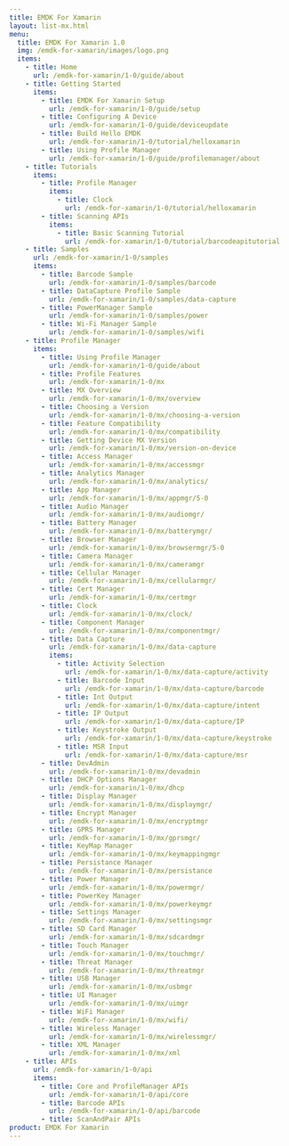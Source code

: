 ```yaml
---
title: EMDK For Xamarin
layout: list-mx.html
menu:
  title: EMDK For Xamarin 1.0
  img: /emdk-for-xamarin/images/logo.png
  items:
    - title: Home
      url: /emdk-for-xamarin/1-0/guide/about
    - title: Getting Started
      items:
        - title: EMDK For Xamarin Setup
          url: /emdk-for-xamarin/1-0/guide/setup
        - title: Configuring A Device
          url: /emdk-for-xamarin/1-0/guide/deviceupdate
        - title: Build Hello EMDK
          url: /emdk-for-xamarin/1-0/tutorial/helloxamarin
        - title: Using Profile Manager
          url: /emdk-for-xamarin/1-0/guide/profilemanager/about
    - title: Tutorials
      items:
        - title: Profile Manager
          items:
            - title: Clock
              url: /emdk-for-xamarin/1-0/tutorial/helloxamarin
        - title: Scanning APIs
          items:
            - title: Basic Scanning Tutorial
              url: /emdk-for-xamarin/1-0/tutorial/barcodeapitutorial
    - title: Samples
      url: /emdk-for-xamarin/1-0/samples
      items:
        - title: Barcode Sample
          url: /emdk-for-xamarin/1-0/samples/barcode
        - title: DataCapture Profile Sample
          url: /emdk-for-xamarin/1-0/samples/data-capture
        - title: PowerManager Sample
          url: /emdk-for-xamarin/1-0/samples/power
        - title: Wi-Fi Manager Sample
          url: /emdk-for-xamarin/1-0/samples/wifi
    - title: Profile Manager
      items:
        - title: Using Profile Manager
          url: /emdk-for-xamarin/1-0/guide/about
        - title: Profile Features
          url: /emdk-for-xamarin/1-0/mx
        - title: MX Overview
          url: /emdk-for-xamarin/1-0/mx/overview
        - title: Choosing a Version
          url: /emdk-for-xamarin/1-0/mx/choosing-a-version
        - title: Feature Compatibility
          url: /emdk-for-xamarin/1-0/mx/compatibility
        - title: Getting Device MX Version
          url: /emdk-for-xamarin/1-0/mx/version-on-device
        - title: Access Manager
          url: /emdk-for-xamarin/1-0/mx/accessmgr
        - title: Analytics Manager
          url: /emdk-for-xamarin/1-0/mx/analytics/
        - title: App Manager
          url: /emdk-for-xamarin/1-0/mx/appmgr/5-0
        - title: Audio Manager
          url: /emdk-for-xamarin/1-0/mx/audiomgr/
        - title: Battery Manager
          url: /emdk-for-xamarin/1-0/mx/batterymgr/
        - title: Browser Manager
          url: /emdk-for-xamarin/1-0/mx/browsermgr/5-0
        - title: Camera Manager
          url: /emdk-for-xamarin/1-0/mx/cameramgr
        - title: Cellular Manager
          url: /emdk-for-xamarin/1-0/mx/cellularmgr/
        - title: Cert Manager
          url: /emdk-for-xamarin/1-0/mx/certmgr
        - title: Clock
          url: /emdk-for-xamarin/1-0/mx/clock/
        - title: Component Manager
          url: /emdk-for-xamarin/1-0/mx/componentmgr/
        - title: Data Capture
          url: /emdk-for-xamarin/1-0/mx/data-capture
          items:
            - title: Activity Selection
              url: /emdk-for-xamarin/1-0/mx/data-capture/activity
            - title: Barcode Input
              url: /emdk-for-xamarin/1-0/mx/data-capture/barcode
            - title: Int Output
              url: /emdk-for-xamarin/1-0/mx/data-capture/intent
            - title: IP Output
              url: /emdk-for-xamarin/1-0/mx/data-capture/IP
            - title: Keystroke Output
              url: /emdk-for-xamarin/1-0/mx/data-capture/keystroke
            - title: MSR Input
              url: /emdk-for-xamarin/1-0/mx/data-capture/msr
        - title: DevAdmin
          url: /emdk-for-xamarin/1-0/mx/devadmin
        - title: DHCP Options Manager
          url: /emdk-for-xamarin/1-0/mx/dhcp
        - title: Display Manager
          url: /emdk-for-xamarin/1-0/mx/displaymgr/
        - title: Encrypt Manager
          url: /emdk-for-xamarin/1-0/mx/encryptmgr
        - title: GPRS Manager
          url: /emdk-for-xamarin/1-0/mx/gprsmgr/
        - title: KeyMap Manager
          url: /emdk-for-xamarin/1-0/mx/keymappingmgr
        - title: Persistance Manager
          url: /emdk-for-xamarin/1-0/mx/persistance
        - title: Power Manager
          url: /emdk-for-xamarin/1-0/mx/powermgr/
        - title: PowerKey Manager
          url: /emdk-for-xamarin/1-0/mx/powerkeymgr
        - title: Settings Manager
          url: /emdk-for-xamarin/1-0/mx/settingsmgr
        - title: SD Card Manager
          url: /emdk-for-xamarin/1-0/mx/sdcardmgr
        - title: Touch Manager
          url: /emdk-for-xamarin/1-0/mx/touchmgr/
        - title: Threat Manager
          url: /emdk-for-xamarin/1-0/mx/threatmgr
        - title: USB Manager
          url: /emdk-for-xamarin/1-0/mx/usbmgr
        - title: UI Manager
          url: /emdk-for-xamarin/1-0/mx/uimgr
        - title: WiFi Manager
          url: /emdk-for-xamarin/1-0/mx/wifi/
        - title: Wireless Manager
          url: /emdk-for-xamarin/1-0/mx/wirelessmgr/
        - title: XML Manager
          url: /emdk-for-xamarin/1-0/mx/xml
    - title: APIs
      url: /emdk-for-xamarin/1-0/api
      items:
        - title: Core and ProfileManager APIs
          url: /emdk-for-xamarin/1-0/api/core
        - title: Barcode APIs
          url: /emdk-for-xamarin/1-0/api/barcode
        - title: ScanAndPair APIs
product: EMDK For Xamarin
---
```








